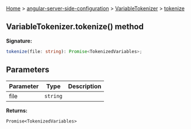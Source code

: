 [Home](./index) &gt; [angular-server-side-configuration](./angular-server-side-configuration.md) &gt; [VariableTokenizer](./angular-server-side-configuration.variabletokenizer.md) &gt; [tokenize](./angular-server-side-configuration.variabletokenizer.tokenize.md)

## VariableTokenizer.tokenize() method

<b>Signature:</b>

```typescript
tokenize(file: string): Promise<TokenizedVariables>;
```

## Parameters

|  Parameter | Type | Description |
|  --- | --- | --- |
|  file | `string` |  |

<b>Returns:</b>

`Promise<TokenizedVariables>`


